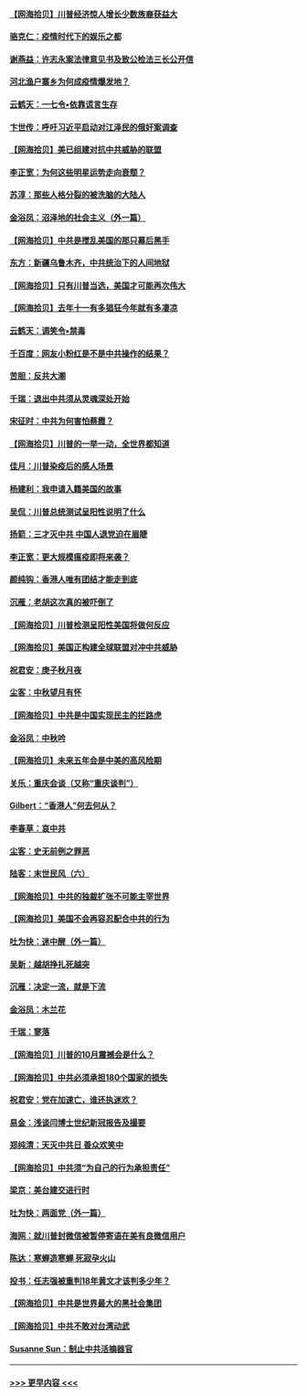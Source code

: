 #### [【网海拾贝】川普经济惊人增长少数族裔获益大](../pages/nsc993/n12471565.md?t=10140051) 
#### [骆克仁：疫情时代下的娱乐之都](../pages/nsc993/n12471312.md?t=10140051) 
#### [谢燕益：许志永案法律意见书及致公检法三长公开信](../pages/nsc993/n12470870.md?t=10140051) 
#### [河北渔户寨乡为何成疫情爆发地？](../pages/nsc993/n12464936.md?t=10140051) 
#### [云鹤天：一七令▪依靠谎言生存](../pages/nsc993/n12470034.md?t=10140051) 
#### [卞世传：呼吁习近平启动对江泽民的俄奸案调查](../pages/nsc993/n12469722.md?t=10140051) 
#### [【网海拾贝】美已组建对抗中共威胁的联盟](../pages/nsc993/n12469018.md?t=10140051) 
#### [李正宽：为何这些明星运势走向衰颓？](../pages/nsc993/n12468730.md?t=10140051) 
#### [苏淳：那些人格分裂的被洗脑的大陆人](../pages/nsc993/n12467858.md?t=10140051) 
#### [金浴凤：沼泽地的社会主义（外一篇）](../pages/nsc993/n12467792.md?t=10140051) 
#### [【网海拾贝】中共是搅乱美国的那只幕后黑手](../pages/nsc993/n12467700.md?t=10140051) 
#### [东方：新疆乌鲁木齐，中共统治下的人间地狱](../pages/nsc993/n12466075.md?t=10140051) 
#### [【网海拾贝】只有川普当选，美国才可能再次伟大](../pages/nsc993/n12466013.md?t=10140051) 
#### [【网海拾贝】去年十一有多猖狂今年就有多凄凉](../pages/nsc993/n12463649.md?t=10140051) 
#### [云鹤天：调笑令▪禁毒](../pages/nsc993/n12462975.md?t=10140051) 
#### [千百度：网友小粉红是不是中共操作的结果？](../pages/nsc993/n12461025.md?t=10140051) 
#### [苦胆：反共大潮](../pages/nsc993/n12459469.md?t=10140051) 
#### [千瑞：退出中共须从灵魂深处开始](../pages/nsc993/n12459437.md?t=10140051) 
#### [宋征时：中共为何害怕蔡霞？](../pages/nsc993/n12459097.md?t=10140051) 
#### [【网海拾贝】川普的一举一动，全世界都知道](../pages/nsc993/n12458825.md?t=10140051) 
#### [佳月：川普染疫后的感人场景](../pages/nsc993/n12456994.md?t=10140051) 
#### [杨建利：我申请入籍美国的故事](../pages/nsc993/n12455635.md?t=10140051) 
#### [吴侃：川普总统测试呈阳性说明了什么](../pages/nsc993/n12451869.md?t=10140051) 
#### [扬箭：三才灭中共 中国人退党迫在眉睫](../pages/nsc993/n12451842.md?t=10140051) 
#### [李正宽：更大规模瘟疫即将来袭？](../pages/nsc993/n12451455.md?t=10140051) 
#### [颜纯钩：香港人唯有团结才能走到底](../pages/nsc993/n12450870.md?t=10140051) 
#### [沉雁：老胡这次真的被吓倒了](../pages/nsc993/n12449796.md?t=10140051) 
#### [【网海拾贝】川普检测呈阳性美国将做何反应](../pages/nsc993/n12449042.md?t=10140051) 
#### [【网海拾贝】美国正构建全球联盟对冲中共威胁](../pages/nsc993/n12446580.md?t=10140051) 
#### [祝君安：庚子秋月夜](../pages/nsc993/n12445870.md?t=10140051) 
#### [尘客：中秋望月有怀](../pages/nsc993/n12444632.md?t=10140051) 
#### [【网海拾贝】中共是中国实现民主的拦路虎](../pages/nsc993/n12443573.md?t=10140051) 
#### [金浴凤：中秋吟](../pages/nsc993/n12441773.md?t=10140051) 
#### [【网海拾贝】未来五年会是中美的高风险期](../pages/nsc993/n12440760.md?t=10140051) 
#### [关乐：重庆会谈（又称“重庆谈判”）](../pages/nsc993/n12437525.md?t=10140051) 
#### [Gilbert：“香港人”何去何从？](../pages/nsc993/n12435894.md?t=10140051) 
#### [李春草：哀中共](../pages/nsc993/n12435874.md?t=10140051) 
#### [尘客：史无前例之罪恶](../pages/nsc993/n12435762.md?t=10140051) 
#### [陆客：末世民风（六）](../pages/nsc993/n12435354.md?t=10140051) 
#### [【网海拾贝】中共的独裁扩张不可能主宰世界](../pages/nsc993/n12435151.md?t=10140051) 
#### [【网海拾贝】美国不会再容忍配合中共的行为](../pages/nsc993/n12433808.md?t=10140051) 
#### [吐为快：迷中醒（外一篇）](../pages/nsc993/n12433585.md?t=10140051) 
#### [吴新：越胡挣扎死越突](../pages/nsc993/n12433562.md?t=10140051) 
#### [沉雁：决定一流，就是下流](../pages/nsc993/n12432128.md?t=10140051) 
#### [金浴凤：木兰花](../pages/nsc993/n12432124.md?t=10140051) 
#### [千瑞：寥落](../pages/nsc993/n12432071.md?t=10140051) 
#### [【网海拾贝】川普的10月震撼会是什么？](../pages/nsc993/n12431624.md?t=10140051) 
#### [【网海拾贝】中共必须承担180个国家的损失](../pages/nsc993/n12428893.md?t=10140051) 
#### [祝君安：党在加速亡，谁还执迷欢？](../pages/nsc993/n12428652.md?t=10140051) 
#### [易金：浅谈闫博士世纪新冠报告及撮要](../pages/nsc993/n12426822.md?t=10140051) 
#### [郑纯清：天灭中共日 善众欢笑中](../pages/nsc993/n12426784.md?t=10140051) 
#### [【网海拾贝】中共须“为自己的行为承担责任”](../pages/nsc993/n12426067.md?t=10140051) 
#### [梁京：美台建交进行时](../pages/nsc993/n12424066.md?t=10140051) 
#### [吐为快：两面党（外一篇）](../pages/nsc993/n12424043.md?t=10140051) 
#### [海网：就川普封微信被暂停寄语在美有良微信用户](../pages/nsc993/n12424021.md?t=10140051) 
#### [陈达：寒蝉造寒蝉 死寂孕火山](../pages/nsc993/n12423958.md?t=10140051) 
#### [投书：任志强被重判18年黄文才该判多少年？](../pages/nsc993/n12423672.md?t=10140051) 
#### [【网海拾贝】中共是世界最大的黑社会集团](../pages/nsc993/n12423543.md?t=10140051) 
#### [【网海拾贝】中共不敢对台湾动武](../pages/nsc993/n12421418.md?t=10140051) 
#### [Susanne Sun：制止中共活摘器官](../pages/nsc993/n12419654.md?t=10140051) 

----
#### [ >>> 更早内容 <<< ](../indexes/nsc993-earlier.md)
